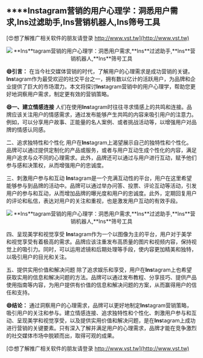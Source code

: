 ## ****Ins**tagram营销的用户心理学：洞悉用户需求,**Ins**过滤助手,**Ins**营销机器人,**Ins**筛号工具**

[😍想了解推广相关软件的朋友请登录 http://www.vst.tw](http://www.vst.tw)

 <center><img src="https://vst.tw/MP4/tuiguang/png/8.png" alt="**Ins**tagram营销的用户心理学：洞悉用户需求,**Ins**过滤助手,**Ins**营销机器人,**Ins**筛号工具"></center>

**😄引言：**
在当今社交媒体营销的时代，了解用户的心理需求是成功营销的关键。**Ins**tagram作为最受欢迎的社交平台之一，拥有数以亿计的活跃用户，为品牌和企业提供了巨大的市场潜力。本文将探讨**Ins**tagram营销中的用户心理学，帮助您更好地洞察用户需求，制定更有效的营销策略。

**😄一、建立情感连接**
人们在使用**Ins**tagram时往往寻求情感上的共鸣和连接。品牌应该关注用户的情感需求，通过发布能够产生共鸣的内容来吸引用户的注意力。例如，可以分享用户故事、正能量的名人案例、或者挑战活动等，以增强用户对品牌的情感认同感。

二、追求独特性和个性化
用户在**Ins**tagram上渴望展示自己的独特性和个性化。品牌可以通过提供定制化的产品或服务，或者与用户互动生成个性化的内容，满足用户追求与众不同的心理需求。此外，品牌还可以通过与用户进行互动，赋予他们参与感和决策权，从而增强用户的忠诚度。

三、刺激用户参与和互动
**Ins**tagram是一个充满互动性的平台，用户在这里希望能够参与到品牌的活动中。品牌可以通过举办问答、投票、评论互动等活动，引发用户的参与和互动，从而增加品牌的曝光度和用户的忠诚度。此外，定期回复用户的评论和私信，表达对用户的关注和重视，也是激发用户互动的有效手段。

 <center><img src="https://vst.tw/MP4/tuiguang/png/6.png" alt="**Ins**tagram营销的用户心理学：洞悉用户需求,**Ins**过滤助手,**Ins**营销机器人,**Ins**筛号工具"></center>

四、呈现美学和视觉享受
**Ins**tagram作为一个以图像为主的平台，用户对于美学和视觉享受有着极高的需求。品牌应该注重发布高质量的图片和视频内容，保持视觉上的吸引力。同时，可以运用滤镜和后期处理等手段，使内容更加精美和独特，以吸引用户的目光和关注。

五、提供实用价值和解决问题
除了追求娱乐和享受，用户在**Ins**tagram上也希望获取实用的信息和解决问题的方法。品牌可以通过发布教程、分享技巧、提供产品使用指南等内容，为用户提供有价值的信息和解决问题的方案，从而赢得用户的信任和支持。

**😄结论：**
通过洞察用户的心理需求，品牌可以更好地制定**Ins**tagram营销策略，吸引用户的关注和参与。建立情感连接、追求独特性和个性化、刺激用户参与和互动、呈现美学和视觉享受，以及提供实用价值和解决问题，是在**Ins**tagram上成功进行营销的关键要素。只有深入了解并满足用户的心理需求，品牌才能在竞争激烈的社交媒体市场中脱颖而出，取得可观的成果。

[😍想了解推广相关软件的朋友请登录 http://www.vst.tw](http://www.vst.tw)



